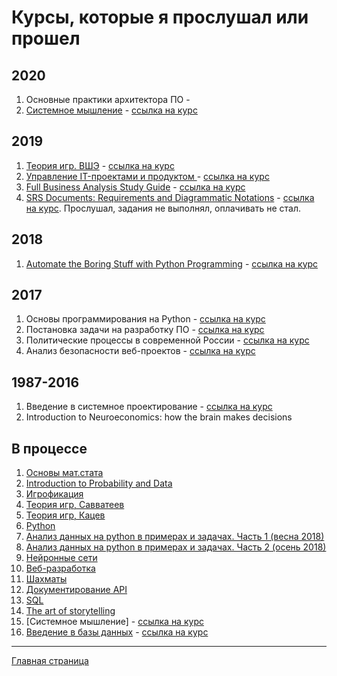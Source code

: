 <!-- Yandex.Metrika counter -->
<script type="text/javascript" >
   (function(m,e,t,r,i,k,a){m[i]=m[i]||function(){(m[i].a=m[i].a||[]).push(arguments)};
   m[i].l=1*new Date();k=e.createElement(t),a=e.getElementsByTagName(t)[0],k.async=1,k.src=r,a.parentNode.insertBefore(k,a)})
   (window, document, "script", "https://mc.yandex.ru/metrika/tag.js", "ym");

   ym(54428956, "init", {
        clickmap:true,
        trackLinks:true,
        accurateTrackBounce:true,
        webvisor:true
   });
</script>
<noscript><div><img src="https://mc.yandex.ru/watch/54428956" style="position:absolute; left:-9999px;" alt="" /></div></noscript>
<!-- /Yandex.Metrika counter -->

# Курсы, которые я прослушал или прошел

## 2020
1. Основные практики архитектора ПО - []()
2. [Системное мышление](desc/sys_think.md) - [ссылка на курс](https://www.coursera.org/learn/system-thinking/home/welcome)

## 2019
1. [Теория игр. ВШЭ](desc/GameTheoryHSE.md) - [ссылка на курс](https://www.coursera.org/learn/game-theory)
2. [Управление IT-проектами и продуктом ](desc/ProductMng.md) - [ссылка на курс](https://youtu.be/bVJSwGJolSs)
3. [Full Business Analysis Study Guide](desc/BA.md) - [ссылка на курс](https://www.udemy.com/course/business-analysis-study-guide/)
4. [SRS Documents: Requirements and Diagrammatic Notations](desc/SRS_Documents.md) - [ссылка на курс](https://www.coursera.org/learn/srs-documents-requirements). Прослушал, задания не выполнял, оплачивать не стал.

## 2018
1. [Automate the Boring Stuff with Python Programming](desc/BoringStuff.md) - [ссылка на курс](https://www.udemy.com/automate/)

## 2017
1. Основы программирования на Python - [ссылка на курс](https://www.coursera.org/learn/python-osnovy-programmirovaniya)
2. Постановка задачи на разработку ПО - [ссылка на курс](https://stepik.org/course/1128/)
3. Политические процессы в современной России - [ссылка на курс](https://stepik.org/course/132)
4. Анализ безопасности веб-проектов - [ссылка на курс](https://stepik.org/course/127)

## 1987-2016
1. Введение в системное проектирование - [ссылка на курс](https://www.coursera.org/learn/systems-engineering)
2. Introduction to Neuroeconomics: how the brain makes decisions

## В процессе
1. [Основы мат.стата](https://stepik.org/course/76/)
2. [Introduction to Probability and Data](https://www.coursera.org/learn/probability-intro/home/welcome)
3. [Игрофикация](https://stepik.org/course/50391/syllabus)
4. [Теория игр, Савватеев](https://www.youtube.com/playlist?list=PLlx2izuC9gjj4crXUkw2luo8JfNCfmbkn)
5. [Теория игр, Кацев](https://www.youtube.com/watch?v=DCsw0R0F6cU&list=PLlb7e2G7aSpQVM2Q2_31gb58sWdhmxmAQ)
6. [Python](https://www.youtube.com/playlist?list=PLlb7e2G7aSpQhNphPSpcO4daaRPeVstku)
7. [Анализ данных на python в примерах и задачах. Часть 1 (весна 2018)](https://www.youtube.com/playlist?list=PLlb7e2G7aSpRb95_Wi7lZ-zA6fOjV3_l7)
8. [Анализ данных на python в примерах и задачах. Часть 2 (осень 2018)](https://www.youtube.com/playlist?list=PLlb7e2G7aSpT1ntsozWmWJ4kGUsUs141Y)
9. [Нейронные сети](https://stepik.org/course/50352)
10. [Веб-разработка](https://stepik.org/course/154)
12. [Шахматы](https://www.udemy.com/live-chess-playthrough-intermediate/)
13. [Документирование API](https://github.com/docops-hq/learnapidoc-ru)
14. [SQL](https://stepik.org/course/551)
15. [The art of storytelling](https://www.khanacademy.org/partner-content/pixar/storytelling/)
16. [Системное мышление] - [ссылка на курс](https://www.coursera.org/learn/system-thinking/home/welcome)
17. [Введение в базы данных]() - [ссылка на курс](https://stepik.org/course/1240/syllabus)

---
[Главная страница](/../)
